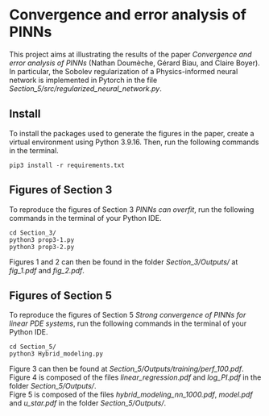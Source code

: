 # Convergence and error analysis of PINNs
This project aims at illustrating the results of the paper _Convergence and error analysis of PINNs_ 
(Nathan Doumèche, Gérard Biau, and Claire Boyer). In particular, the Sobolev regularization of a Physics-informed neural network 
is implemented in Pytorch in the file _Section_5/src/regularized_neural_network.py_.

## Install

To install the packages used to generate the figures in the paper, create a virtual environment using Python 3.9.16. 
Then, run the following commands in the terminal.

    pip3 install -r requirements.txt

## Figures of Section 3
To reproduce the figures of Section 3 _PINNs can overfit_, run the following commands in the terminal 
of your Python IDE.

    cd Section_3/
    python3 prop3-1.py
    python3 prop3-2.py

Figures 1 and 2 can then be found in the folder _Section_3/Outputs/_ at _fig_1.pdf_ and _fig_2.pdf_.

## Figures of Section 5
To reproduce the figures of Section 5 _Strong convergence of PINNs for linear PDE systems_, run the following commands in the terminal 
of your Python IDE.

    cd Section_5/
    python3 Hybrid_modeling.py

Figure 3 can then be found at _Section_5/Outputs/training/perf_100.pdf_. \
Figure 4 is composed of the files _linear_regression.pdf_ and _log_PI.pdf_ in the folder _Section_5/Outputs/_.\
Figre 5 is composed of the files _hybrid_modeling_nn_1000.pdf_, _model.pdf_ and _u_star.pdf_ in the folder
_Section_5/Outputs/_.